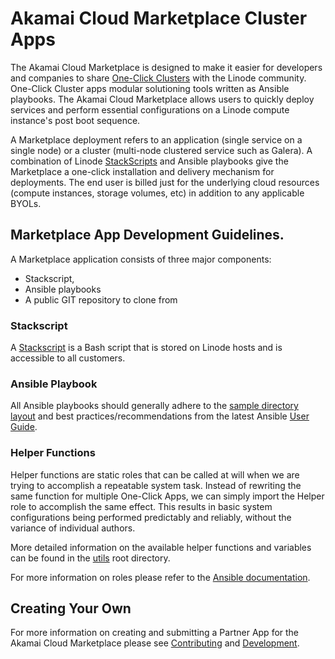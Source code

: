 # Akamai Cloud Marketplace Cluster Apps

The Akamai Cloud Marketplace is designed to make it easier for developers and companies to share [One-Click Clusters](https://www.linode.com/marketplace/) with the Linode community. One-Click Cluster apps modular solutioning tools written as Ansible playbooks. The Akamai Cloud Marketplace allows users to quickly deploy services and perform essential configurations on a Linode compute instance's post boot sequence.

A Marketplace deployment refers to an application (single service on a single node) or a cluster (multi-node clustered service such as Galera). A combination of Linode [StackScripts](https://techdocs.akamai.com/cloud-computing/docs/stackscripts) and Ansible playbooks give the Marketplace a one-click installation and delivery mechanism for deployments. The end user is billed just for the underlying cloud resources (compute instances, storage volumes, etc) in addition to any applicable BYOLs.

## Marketplace App Development Guidelines.

A Marketplace application consists of three major components: 
- Stackscript, 
- Ansible playbooks
- A public GIT repository to clone from

### Stackscript

A [Stackscript](https://techdocs.akamai.com/cloud-computing/docs/write-a-custom-script-for-use-with-stackscripts) is a Bash script that is stored on Linode hosts and is accessible to all customers.

### Ansible Playbook

All Ansible playbooks should generally adhere to the [sample directory layout](https://docs.ansible.com/ansible/latest/user_guide/sample_setup.html#sample-ansible-setup) and best practices/recommendations from the latest Ansible [User Guide](https://docs.ansible.com/ansible/latest/user_guide/index.html).

### Helper Functions

Helper functions are static roles that can be called at will when we are trying to accomplish a repeatable system task. Instead of rewriting the same function for multiple One-Click Apps, we can simply import the Helper role to accomplish the same effect. This results in basic system configurations being performed predictably and reliably, without the variance of individual authors.

More detailed information on the available helper functions and variables can be found in the [utils](apps/utils/README.md) root directory.

For more information on roles please refer to the [Ansible documentation](https://docs.ansible.com/ansible/latest/user_guide/playbooks_reuse_roles.html#using-roles-at-the-play-level).

## Creating Your Own

For more information on creating and submitting a Partner App for the Akamai Cloud Marketplace please see [Contributing](docs/CONTRIBUTING.md) and [Development](docs/DEVELOPMENT.md).
